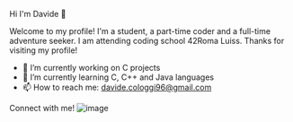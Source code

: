 Hi I'm Davide 👋


Welcome to my profile! I'm a student, a part-time coder and a full-time adventure seeker. I am attending coding school 42Roma Luiss.
Thanks for visiting my profile!

- 🔭 I’m currently working on C projects
- 🌱 I’m currently learning C, C++ and Java languages
- 📫 How to reach me: davide.cologgi96@gmail.com

Connect with me!
![image](https://user-images.githubusercontent.com/118375214/234824918-faae9331-1ed3-46ba-be2a-d58b3865171b.png)
